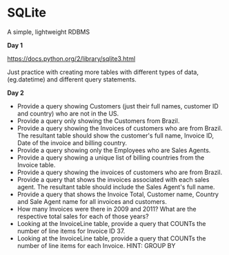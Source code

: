 # SQLite
A simple, lightweight RDBMS

**Day 1**

https://docs.python.org/2/library/sqlite3.html

Just practice with creating more tables with different types of data, (eg.datetime) and different query statements.


**Day 2**

- Provide a query showing Customers (just their full names, customer ID and country) who are not in the US.
- Provide a query only showing the Customers from Brazil.
- Provide a query showing the Invoices of customers who are from Brazil. The resultant table should show the customer's full name, Invoice ID, Date of the invoice and billing country.
- Provide a query showing only the Employees who are Sales Agents.
- Provide a query showing a unique list of billing countries from the Invoice table.
- Provide a query showing the invoices of customers who are from Brazil.
- Provide a query that shows the invoices associated with each sales agent. The resultant table should include the Sales Agent's full name.
- Provide a query that shows the Invoice Total, Customer name, Country and Sale Agent name for all invoices and customers.
- How many Invoices were there in 2009 and 2011? What are the respective total sales for each of those years?
- Looking at the InvoiceLine table, provide a query that COUNTs the number of line items for Invoice ID 37.
- Looking at the InvoiceLine table, provide a query that COUNTs the number of line items for each Invoice. HINT: GROUP BY
